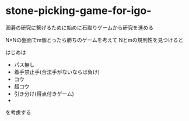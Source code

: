 # stone-picking-game-for-igo-
囲碁の研究に繋げるために始めに石取りゲームから研究を進める


N*Nの盤面でm個とったら勝ちのゲームを考えて
Nとmの規則性を見つけると

はじめは
- パス無し
- 着手禁止手(合法手がないならば負け)
- コウ
- 超コウ
- 引き分け(得点付きゲーム)
- 

を考慮する
